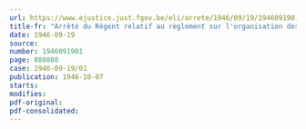 ```yaml
---
url: https://www.ejustice.just.fgov.be/eli/arrete/1946/09/19/1946091901/justel
title-fr: "Arrêté du Régent relatif au règlement sur l'organisation des concours provinciaux et nationaux pour bêtes bovines. Modifications du taux des subsides."
date: 1946-09-19
source:
number: 1946091901
page: 888888
case: 1946-09-19/01
publication: 1946-10-07
starts:
modifies:
pdf-original:
pdf-consolidated:
---
```


